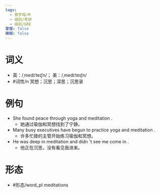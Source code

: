 ```yaml
---
tags:
  - 首字母/M
  - 级别/考研
  - 级别/GRE
掌握: false
模糊: false
---
```

# 词义
- 英：/ˌmedɪˈteɪʃn/； 美：/ˌmedɪˈteɪʃn/
- #词性/n  冥想；沉思；深思；沉思录
# 例句
- She found peace through yoga and meditation .
	- 她通过瑜伽和冥想找到了宁静。
- Many busy executives have begun to practice yoga and meditation .
	- 许多忙碌的主管开始练习瑜伽和冥想。
- He was deep in meditation and didn 't see me come in .
	- 他正在沉思，没有看见我进来。
# 形态
- #形态/word_pl meditations
